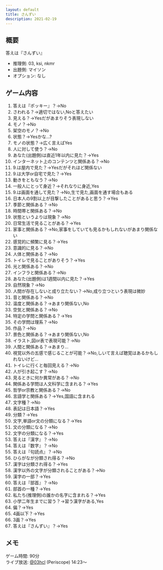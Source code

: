 ```yaml
---
layout: default
title: さんずい
description: 2021-02-19
---
```


## 概要

答えは『さんずい』

- 推理側: 03, ksi, nkmr
- 出題側: マイソン
- オプション: なし

## ゲーム内容

1. 答えは『ポッキー』？→No
2. さわれる？→適切ではない,Noと答えたい
3. 見える？→Yesだがあまりそう表現しない
4. モノ？→No
5. 架空のモノ？→No
6. 状態？→Yesかな…?
7. モノの状態？→広く言えばYes
8. 人に対して使う？→No
9. あなた(出題側)は直近1年以内に見た？→Yes
10. インターネット上のコンテンツと関係ある？→No
11. 9.は屋内で見た？→Yesだがそれほど関係ない
12. 9.は大学or自宅で見た？→Yes
13. 動きをともなう？→No
14. 一般人にとって身近？→それなりに身近,Yes
15. 9.は画面を通して見た？→No,生で見た,画面を通す場合もある
16. 日本人の9割以上が目撃したことがあると思う？→Yes
17. 季節と関係ある？→No
18. 時間帯と関係ある？→No
19. 状態というよりは現象？→No
20. 日常生活で見ることがある？→Yes
21. 家事と関係ある？→No,家事をしていても見るかもしれないがあまり関係ない
22. 感覚的に頻繁に見る？→Yes
23. 意識的に見る？→No
24. 人体と関係ある？→No
25. トイレで見ることがありそう？→Yes
26. 光と関係ある？→No
27. インフラと関係ある？→No
28. あなた(出題側)は1週間以内に見た？→Yes
29. 自然現象？→No
30. 人間が存在しないと成り立たない？→No,成り立つという表現は微妙
31. 音と関係ある？→No
32. 温度と関係ある？→あまり関係ない,No
33. 空気と関係ある？→No
34. 特定の学問と関係ある？→Yes
35. その学問は理系？→No
36. 作品？→No
37. 景色と関係ある？→あまり関係ない,No
38. イラスト,図or表で表現可能？→No
39. 人間と関係ある？→あまり…
40. 視覚以外の五感で感じることが可能？→No,しいて言えば聴覚はあるかもしれないけど…
41. トイレに行くと毎回見える？→No
42. 人が引き起こす？→No
43. 見るときに何か異常がある？→No
44. 関係ある学問は人文科学に含まれる？→Yes
45. 哲学or宗教と関係ある？→No
46. 言語学と関係ある？→Yes,国語に含まれる
47. 文字種？→No
48. 表記は日本語？→Yes
49. 分類？→Yes
50. 文字,単語or文の分類になる？→Yes
51. 文の分類になる？→No
52. 文字の分類になる？→Yes
53. 答えは『漢字』？→No
54. 答えは『数字』？→No
55. 答えは『句読点』？→No
56. ひらがなが分類され得る？→No
57. 漢字は分類され得る？→Yes
58. 漢字以外の文字が分類されることがある？→No
59. 漢字の一部？→Yes
60. 答えは『部首』？→No
61. 部首の一種？→Yes
62. 私たち(推理側)の誰かの名字に含まれる？→Yes
63. 小学二年生までに習う？→習う漢字がある,Yes
64. 偏？→Yes
65. 4画以下？→Yes
66. 3画？→Yes
67. 答えは『さんずい』？→Yes

## メモ

ゲーム時間: 90分  
ライブ放送: [@03hcl](https://www.periscope.tv/03hcl/1zqKVXbkeXYJB?t=14m23s) (Periscope) 14:23～
